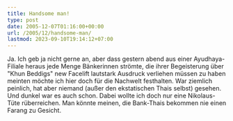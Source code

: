 ```yaml
---
title: Handsome man!
type: post
date: 2005-12-07T01:16:00+00:00
url: /2005/12/handsome-man/
lastmod: 2023-09-10T19:14:12+07:00
---
```

Ja. Ich geb ja nicht gerne an, aber dass gestern abend aus einer Ayudhaya-Filiale heraus jede Menge Bänkerinnen strömte, die ihrer Begeisterung über "Khun Beddigs" new Facelift lautstark Ausdruck verliehen müssen zu haben meinten möchte ich hier doch für die Nachwelt festhalten. War ziemlich peinlich, hat aber niemand (außer den ekstatischen Thais selbst) gesehen. Und dunkel war es auch schon. Dabei wollte ich doch nur eine Nikolaus-Tüte rüberreichen. Man könnte meinen, die Bank-Thais bekommen nie einen Farang zu Gesicht.
